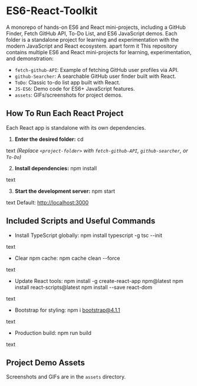 # ES6-React-Toolkit
A monorepo of hands-on ES6 and React mini-projects, including a GitHub Finder, Fetch GitHub API, To-Do List, and ES6 JavaScript demos. Each folder is a standalone project for learning and experimentation with the modern JavaScript and React ecosystem. apart form it
This repository contains multiple ES6 and React mini-projects for learning, experimentation, and demonstration:

- `fetch-github-API`: Example of fetching GitHub user profiles via API.
- `github-Searcher`: A searchable GitHub user finder built with React.
- `ToDo`: Classic to-do list app built with React.
- `JS-ES6`: Demo code for ES6+ JavaScript features.
- `assets`: GIFs/screenshots for project demos.

## How To Run Each React Project

Each React app is standalone with its own dependencies.

1. **Enter the desired folder:**
cd <project-folder>

text
*(Replace `<project-folder>` with `fetch-github-API`, `github-searcher`, or `To-Do`)*

2. **Install dependencies:**
npm install

text

3. **Start the development server:**
npm start

text
Default: [http://localhost:3000](http://localhost:3000)

## Included Scripts and Useful Commands

- Install TypeScript globally:
npm install typescript -g
tsc --init

text
- Clear npm cache:
npm cache clean --force

text
- Update React tools:
npm install -g create-react-app npm@latest
npm install react-scripts@latest
npm install --save react-dom

text
- Bootstrap for styling:
npm i bootstrap@4.1.1

text
- Production build:
npm run build

text

## Project Demo Assets
Screenshots and GIFs are in the `assets` directory.

